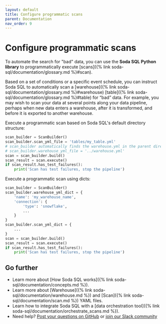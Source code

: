 ```yaml
---
layout: default
title: Configure programmatic scans
parent: Documentation
nav_order: 9
---
```


# Configure programmatic scans

To automate the search for "bad" data, you can use the **Soda SQL Python library** to programmatically execute [scans]({% link soda-sql/documentation/glossary.md %}#scan).

Based on a set of conditions or a specific event schedule, you can instruct Soda SQL to automatically scan a [warehouse]({% link soda-sql/documentation/glossary.md %}#warehouse) [table]({% link soda-sql/documentation/glossary.md %}#table) for “bad” data. For example, you may wish to scan your data at several points along your data pipeline, perhaps when new data enters a warehouse, after it is transformed, and before it is exported to another warehouse.

Execute a programmatic scan based on Soda SQL's default directory structure:

```python
scan_builder = ScanBuilder()
scan_builder.scan_yml_file = 'tables/my_table.yml'
# scan_builder automatically finds the warehouse.yml in the parent directory of the scan YAML file
# scan_builder.warehouse_yml_file = '../warehouse.yml'
scan = scan_builder.build()
scan_result = scan.execute()
if scan_result.has_test_failures():
    print('Scan has test failures, stop the pipeline')
```

Execute a programmatic scan using dicts:

```python
scan_builder = ScanBuilder()
scan_builder.warehouse_yml_dict = {
    'name': 'my_warehouse_name',
    'connection': {
        'type': 'snowflake',
        ...
    }
}
scan_builder.scan_yml_dict = {
    ...
}
scan = scan_builder.build()
scan_result = scan.execute()
if scan_result.has_test_failures():
    print('Scan has test failures, stop the pipeline')
```

## Go further

- Learn more about [How Soda SQL works]({% link soda-sql/documentation/concepts.md %}).
- Learn more about [Warehouse]({% link soda-sql/documentation/warehouse.md %}) and [Scan]({% link soda-sql/documentation/scan.md %}) YAML files.
- Learn how to integrate Soda SQL with a [data orchestration tool]({% link soda-sql/documentation/orchestrate_scans.md %}).
- Need help? [Post your questions on GitHub](https://github.com/sodadata/soda-sql/discussions)
or [join our Slack community](https://join.slack.com/t/soda-community/shared_invite/zt-pf67xl6u-n3wexBNDl71VC6vK8fSPjg)
